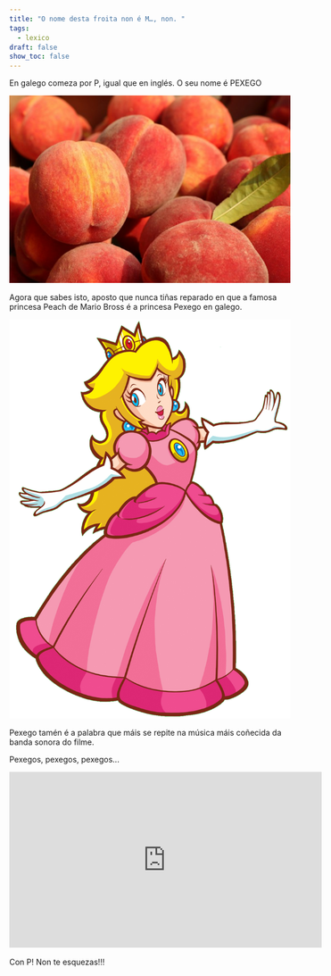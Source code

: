 ```yaml
---
title: "O nome desta froita non é M…, non. "
tags:
  - lexico
draft: false
show_toc: false
---
```

En galego comeza por P, igual que en inglés. O seu nome é  PEXEGO

![](/img/pexegos.jpg)

Agora que sabes isto, aposto que nunca tiñas reparado en que a famosa princesa Peach de Mario Bross é a princesa Pexego en galego.

![](/img/princess_peach_pexego.png)

Pexego tamén é a palabra que máis se repite na música máis coñecida da banda sonora do filme. 

Pexegos, pexegos, pexegos... 

<iframe width="560" height="315" src="https://www.youtube.com/embed/imSefM4GPpE?si=_x7cl7b2pMVT-Fic" title="YouTube video player" frameborder="0" allow="accelerometer; autoplay; clipboard-write; encrypted-media; gyroscope; picture-in-picture; web-share" allowfullscreen></iframe>

Con P! Non te esquezas!!!